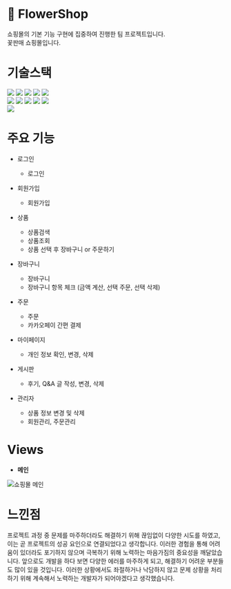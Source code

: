 <div style=left>

# 🛒 FlowerShop
쇼핑몰의 기본 기능 구현에 집중하여 진행한 팀 프로젝트입니다.  
꽃판매 쇼핑몰입니다.

# 기술스택
<img src="https://img.shields.io/badge/JAVA-007396?style=flat-square&logo=java&logoColor=white">
<img src="https://img.shields.io/badge/Spring-6DB33F?style=flat-square&logo=Spring&logoColor=white">
<img src="https://img.shields.io/badge/JSP-007396?style=for-flat-square&logo=java&logoColor=white">
<img src="https://img.shields.io/badge/jquery-0769AD?style=flat-square&logo=jquery&logoColor=white">
<img src="https://img.shields.io/badge/MyBatis-007396?style=flat-square&logo=java&logoColor=white">
<br>

<img src="https://img.shields.io/badge/html5-E34F26?style=flat-square&logo=html5&logoColor=white">
<img src="https://img.shields.io/badge/css3-1572B6?style=flat-square&logocss3&logoColor=white">
<img src="https://img.shields.io/badge/javascript-F7DF1E?style=flat-square&logo=javascript&logoColor=black">
<img src="https://img.shields.io/badge/bootstrap-7952B3?style=flat-square&logo=bootstrap&logoColor=white">
<img src="https://img.shields.io/badge/Tiles-F7DF1E?style=flat-square&logo=Tiles&logoColor=black">
<br>

<img src="https://img.shields.io/badge/oracle-F80000?style=flat-square&logo=oracle&logoColor=white">
<br>

# 주요 기능
- 로그인
    - 로그인
- 회원가입
  - 회원가입
- 상품
    - 상품검색
    - 상품조회
    - 상품 선택 후 장바구니 or 주문하기
- 장바구니
    - 장바구니
    - 장바구니 항목 체크 (금액 계산, 선택 주문, 선택 삭제)

- 주문
    - 주문
    - 카카오페이 간편 결제

- 마이페이지
    - 개인 정보 확인, 변경, 삭제

- 게시판
   - 후기, Q&A 글 작성, 변경, 삭제

- 관리자
    - 상품 정보 변경 및 삭제
    - 회원관리, 주문관리

     
# Views
- **메인**

![쇼핑몰 메인](https://user-images.githubusercontent.com/114054982/235832729-9da30d3a-9cde-4bfa-a7ec-7ee62c50b321.jpg)



  
# 느낀점
프로젝트 과정 중 문제를 마주하더라도 해결하기 위해 끊임없이 다양한 시도를 하였고, 이는 곧 프로젝트의 성공 요인으로 연결되었다고 생각합니다. 이러한 경험을 통해 어려움이 있더라도 포기하지 않으며 극복하기 위해 노력하는 마음가짐의 중요성을 깨달았습니다. 앞으로도 개발을 하다 보면 다양한 에러를 마주하게 되고, 해결하기 어려운 부분들도 많이 있을 것입니다. 이러한 상황에서도 좌절하거나 낙담하지 않고 문제 상황을 처리하기 위해 계속해서 노력하는 개발자가 되어야겠다고 생각했습니다.

  </div>
